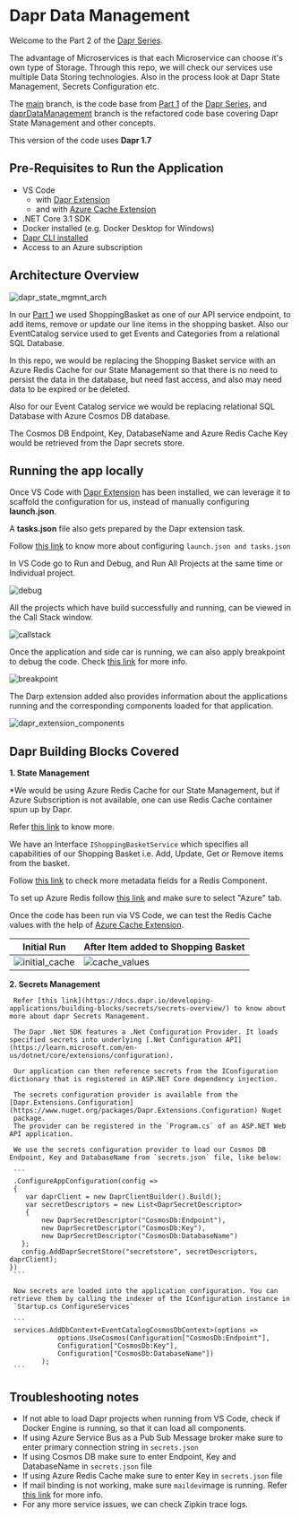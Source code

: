 # Dapr Data Management

  Welcome to the Part 2 of the [Dapr Series](https://github.com/SiddyHub/Dapr/tree/eshop_daprized).
  
  The advantage of Microservices is that each Microservice can choose it's own type of Storage. Through this repo, we will check our services use multiple Data Storing technologies.
  Also in the process look at Dapr State Management, Secrets Configuration etc.

  The [main](https://github.com/SiddyHub/DaprDataManagement) branch, is the code base from [Part 1](https://github.com/SiddyHub/Dapr/tree/eshop_daprized) of the [Dapr Series](https://github.com/SiddyHub/Dapr/tree/eshop_daprized),
and [daprDataManagement](https://github.com/SiddyHub/DaprDataManagement/tree/daprDataManagement) branch is the refactored code base covering Dapr State Management and other concepts.

This version of the code uses **Dapr 1.7**

## Pre-Requisites to Run the Application

- VS Code
  - with [Dapr Extension](https://docs.dapr.io/developing-applications/ides/vscode/vscode-dapr-extension/)
  - and with [Azure Cache Extension](https://marketplace.visualstudio.com/items?itemName=ms-azurecache.vscode-azurecache)
- .NET Core 3.1 SDK
- Docker installed (e.g. Docker Desktop for Windows)
- [Dapr CLI installed](https://docs.dapr.io/getting-started/install-dapr-cli/)
- Access to an Azure subscription

## Architecture Overview

![dapr_state_mgmnt_arch](https://user-images.githubusercontent.com/84964657/191175832-7ce251c3-af91-4ef0-baeb-6006ddab2e31.png)

In our [Part 1](https://github.com/SiddyHub/Dapr/tree/eshop_daprized) we used  ShoppingBasket as one of our API service endpoint, to add items, remove or update our line items in the shopping basket.
Also our EventCatalog service used to get Events and Categories from a relational SQL Database.

In this repo, we would be replacing the Shopping Basket service with an Azure Redis Cache for our State Management so that there is no need to persist the data in the database, but need fast access, and also may need data to be expired or be deleted.

Also for our Event Catalog service we would be replacing relational SQL Database with Azure Cosmos DB database.

The Cosmos DB Endpoint, Key, DatabaseName and Azure Redis Cache Key would be retrieved from the Dapr secrets store.

## Running the app locally   

   Once VS Code with [Dapr Extension](https://docs.dapr.io/developing-applications/ides/vscode/vscode-dapr-extension/) has been installed, we can leverage it to scaffold the configuration for us, instead of manually configuring **launch.json**.

   A **tasks.json** file also gets prepared by the Dapr extension task.

   Follow [this link](https://docs.dapr.io/developing-applications/ides/vscode/vscode-how-to-debug-multiple-dapr-apps/#prerequisites) to know more about configuring `launch.json and tasks.json`

   In VS Code go to Run and Debug, and Run All Projects at the same time or Individual project.

 ![debug](https://user-images.githubusercontent.com/84964657/190982955-b0a69850-4795-444a-aaf3-e2d6120dc1b2.jpg)
 
  All the projects which have build successfully and running, can be viewed in the Call Stack window.

![callstack](https://user-images.githubusercontent.com/84964657/190982330-5724fbae-2caa-49ec-a87a-db425db661c5.jpg)

   Once the application and side car is running, we can also apply breakpoint to debug the code. Check [this link](https://code.visualstudio.com/docs/editor/debugging#_breakpoints) for more info.

   ![breakpoint](https://user-images.githubusercontent.com/84964657/191080455-2aa1a8f9-a051-410b-9a42-617184b5ee39.jpg)

   The Darp extension added also provides information about the applications running and the corresponding components loaded for that application.

   ![dapr_extension_components](https://user-images.githubusercontent.com/84964657/190985678-5b7d24c8-095d-43e5-86fe-0002a5d985ee.png)

## Dapr Building Blocks Covered

**1. State Management**
   
   *We would be using Azure Redis Cache for our State Management, but if Azure Subscription is not available, one can use Redis Cache container spun up by Dapr.

   Refer [this link](https://docs.dapr.io/developing-applications/building-blocks/state-management/state-management-overview/) to know more.

   We have an Interface `IShoppingBasketService` which specifies all capabilities of our Shopping Basket i.e. Add, Update, Get or Remove items from the basket.
   
   Follow [this link](https://docs.dapr.io/reference/components-reference/supported-state-stores/setup-redis/#component-format) to check more metadata fields for a Redis Component.

   To set up Azure Redis follow [this link](https://docs.dapr.io/reference/components-reference/supported-state-stores/setup-redis/#setup-redis) and make sure to select "Azure" tab.

   Once the code has been run via VS Code, we can test the Redis Cache values with the help of [Azure Cache Extension](https://marketplace.visualstudio.com/items?itemName=ms-azurecache.vscode-azurecache).

   |Initial Run|After Item added to Shopping Basket|
   |-----------|-----------------------------------|
   |![initial_cache](https://user-images.githubusercontent.com/84964657/191172204-d28d2616-8a55-4d8d-87ac-e700ac86a38b.jpg)|  ![cache_values](https://user-images.githubusercontent.com/84964657/191172284-c7d755d1-ca03-4616-9910-6c9278509528.jpg)|

**2. Secrets Management**

     Refer [this link](https://docs.dapr.io/developing-applications/building-blocks/secrets/secrets-overview/) to know about more about dapr Secrets Management.

     The Dapr .Net SDK features a .Net Configuration Provider. It loads specified secrets into underlying [.Net Configuration API](https://learn.microsoft.com/en-us/dotnet/core/extensions/configuration).
     
     Our application can then reference secrets from the IConfiguration dictionary that is registered in ASP.NET Core dependency injection.
     
     The secrets configuration provider is available from the [Dapr.Extensions.Configuration](https://www.nuget.org/packages/Dapr.Extensions.Configuration) Nuget
     package.
     The provider can be registered in the `Program.cs` of an ASP.NET Web API application.

     We use the secrets configuration provider to load our Cosmos DB Endpoint, Key and DatabaseName from `secrets.json` file, like below:

     ```
     .ConfigureAppConfiguration(config => 
     {
        var daprClient = new DaprClientBuilder().Build();                  
        var secretDescriptors = new List<DaprSecretDescriptor>
        {
            new DaprSecretDescriptor("CosmosDb:Endpoint"),
            new DaprSecretDescriptor("CosmosDb:Key"),
            new DaprSecretDescriptor("CosmosDb:DatabaseName")
       };
       config.AddDaprSecretStore("secretstore", secretDescriptors, daprClient);
    })
     ```

     Now secrets are loaded into the application configuration. You can retrieve them by calling the indexer of the IConfiguration instance in
     `Startup.cs ConfigureServices`

     ```
     services.AddDbContext<EventCatalogCosmosDbContext>(options =>
                options.UseCosmos(Configuration["CosmosDb:Endpoint"],
                Configuration["CosmosDb:Key"],
                Configuration["CosmosDb:DatabaseName"])
            );
     ```

## Troubleshooting notes

- If not able to load Dapr projects when running from VS Code, check if Docker Engine is running, so that it can load all components.
- If using Azure Service Bus as a Pub Sub Message broker make sure to enter primary connection string in `secrets.json`
- If using Cosmos DB make sure to enter Endpoint, Key and DatabaseName in `secrets.json` file
- If using Azure Redis Cache make sure to enter Key in `secrets.json` file
- If mail binding is not working, make sure `maildev`image is running. Refer [this link](https://github.com/maildev/maildev) for more info.
- For any more service issues, we can check Zipkin trace logs.
